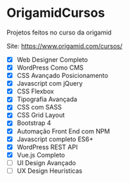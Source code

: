 # OrigamidCursos
Projetos feitos no curso da origamid

Site: https://www.origamid.com/cursos/

- [x] Web Designer Completo
- [x] WordPress Como CMS
- [x] CSS Avançado Posicionamento
- [x] Javascript com jQuery
- [x] CSS Flexbox
- [x] Tipografia Avançada
- [x] CSS com SASS
- [x] CSS Grid Layout
- [x] Bootstrap 4
- [x] Automação Front End com NPM
- [x] Javascript completo ES6+
- [x] WordPress REST API
- [x] Vue.js Completo
- [ ] UI Design Avançado
- [ ] UX Design Heurísticas
